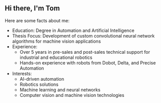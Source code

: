 ## Hi there, I'm Tom
Here are some facts about me:

- Education: Degree in Automation and Artificial Intelligence
- Thesis Focus: Development of custom convolutional neural network algorithms for machine vision applications
- Experience:
  - Over 5 years in pre-sales and post-sales technical support for industrial and educational robotics
  - Hands-on experience with robots from Dobot, Delta, and Precise Automation
- Interests:
  - AI-driven automation
  - Robotics solutions
  - Machine learning and neural networks
  - Computer vision and machine vision technologies

<!--
**TomasVl/TomasVl** is a ✨ _special_ ✨ repository because its `README.md` (this file) appears on your GitHub profile.

Here are some ideas to get you started:

- 🔭 I’m currently working on ...
- 🌱 I’m currently learning ...
- 👯 I’m looking to collaborate on ...
- 🤔 I’m looking for help with ...
- 💬 Ask me about ...
- 📫 How to reach me: ...
- 😄 Pronouns: ...
- ⚡ Fun fact: ...
-->
